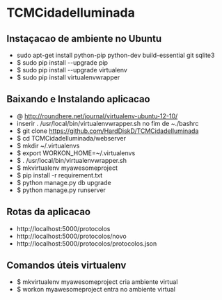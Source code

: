 # TCMCidadeIluminada

## Instaçacao de ambiente no Ubuntu 

- sudo apt-get install python-pip python-dev build-essential git sqlite3
- $ sudo pip install --upgrade pip 
- $ sudo pip install --upgrade virtualenv 
- $ sudo pip install virtualenvwrapper

## Baixando e Instalando aplicacao

- @ http://roundhere.net/journal/virtualenv-ubuntu-12-10/
- inserir . /usr/local/bin/virtualenvwrapper.sh   no fim de ~./bashrc
- $ git clone https://github.com/HardDiskD/TCMCidadeIluminada
- $ cd TCMCidadeIluminada/webserver
- $ mkdir ~/.virtualenvs
- $ export WORKON_HOME=~/.virtualenvs
- $ . /usr/local/bin/virtualenvwrapper.sh
- $ mkvirtualenv myawesomeproject
- $ pip install -r requirement.txt
- $ python manage.py db upgrade
- $ python manage.py runserver


## Rotas da aplicacao
- http://localhost:5000/protocolos
- http://localhost:5000/protocolos/novo
- http://localhost:5000/protocolos/protocolos.json


## Comandos úteis virtualenv

- $ mkvirtualenv myawesomeproject     cria ambiente virtual 
- $ workon myawesomeproject           entra no ambiente virtual

